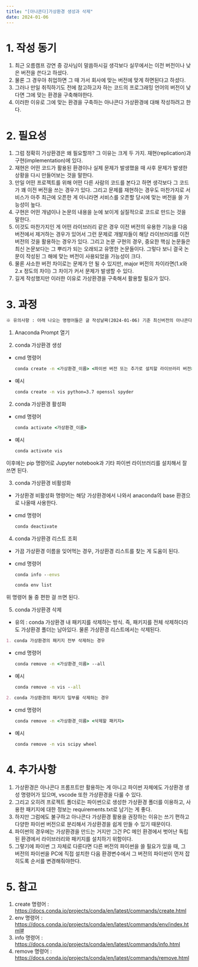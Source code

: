 ```yaml
---
title: "[아나콘다]가상환경 생성과 삭제"
date: 2024-01-06
---
```


# 1. 작성 동기
  1. 최근 오름캠프 강연 중 강사님이 말씀하시길 생각보다 실무에서는 이전 버전이나 낮은 버전을 쓴다고 하셨다. 
  2. 물론 그 경우야 취업하면 그 때 가서 회사에 맞는 버전에 맞게 하면된다고 하셨다.
  3. 그러나 만일 취직하기도 전에 참고하고자 하는 코드의 프로그래밍 언어의 버전이 낮다면 그에 맞는 환경을 구축해야한다.
  4. 이러한 이유로 그에 맞는 환경을 구축하는 아나콘다 가상환경에 대해 작성하려고 한다.

# 2. 필요성

  1. 그럼 정확히 가상환경은 왜 필요할까? 그 이유는 크게 두 가지. 재현(replication)과 구현(implementation)에 있다.
  2. 재현은 어떤 코드가 활용된 환경이나 실제 문제가 발생했을 때 사후 문제가 발생한 상황을 다시 만들어보는 것을 말한다. 
  3. 만일 어떤 프로젝트를 위해 어떤 다른 사람의 코드를 본다고 하면 생각보다 그 코드가 꽤 이전 버전을 쓰는 경우가 있다. 그리고 문제를 재현하는 경우도 마찬가지로 서비스가 아주 최근에 오픈한 게 아니라면 서비스를 오픈할 당시에 맞는 버전을 쓸 가능성이 높다. 
  4. 구현은 어떤 개념이나 논문의 내용을 눈에 보이게 실질적으로 코드로 만드는 것을 말한다. 
  5. 이것도 마찬가지인 게 어떤 라이브러리 같은 경우 이전 버전의 유용한 기능을 다음버전에서 제거하는 경우가 있어서 그런 문제로 개발자들이 해당 라이브러리를 이전 버전의 것을 활용하는 경우가 있다. 그리고 논문 구현의 경우, 중요한 핵심 논문들은 최신 논문보다는 그 뿌리가 되는 오래되고 유명한 논문들이다. 그렇다 보니 결국 논문이 작성된 그 해에 맞는 버전이 사용되었을 가능성이 크다.
  6. 물론 사소한 버전 차이로는 문제가 안 될 수 있지만, major 버전의 차이라면(1.x와 2.x 정도의 차이) 그 차이가 커서 문제가 발생할 수 있다.
  7. 길게 작성했지만 이러한 이유로 가상환경을 구축해서 활용할 필요가 있다.

# 3. 과정

```markdown
※ 유의사항 : 아래 나오는 명령어들은 글 작성날짜(2024-01-06) 기준 최신버전의 아나콘다 문서를 참고하였습니다. 버전 변경에 따라 명령어에는 다소 변화가 있을 수 있습니다.
```

  1. Anaconda Prompt 열기
  
  2. conda 가상환경 생성

  * cmd 명령어
    ```cmd
    conda create -n <가상환경_이름> <파이썬 버전 또는 추가로 설치할 라이브러리 버전>  
    ```

  * 예시 
    ```cmd
    conda create -n vis python=3.7 openssl spyder  
    ```
  
  2. conda 가상환경 활성화

  * cmd 명령어
    ```cmd
    conda activate <가상환경_이름>  
    ```

  * 예시
    ```cmd
    conda activate vis  
    ```

  이후에는 pip 명령어로 Jupyter notebook과 기타 파이썬 라이브러리를 설치해서 잘 쓰면 된다.

  3. conda 가상환경 비활성화
  - 가상환경 비활성화 명령어는 해당 가상환경에서 나와서 anaconda의 base 환경으로 나올때 사용한다.

  * cmd 명령어
    ```cmd
    conda deactivate   
    ```

  4. conda 가상환경 리스트 조회
  - 가끔 가상환경 이름을 잊어먹는 경우, 가상환경 리스트를 찾는 게 도움이 된다.
  
  * cmd 명령어
    ```cmd
    conda info --envs  
    ```

    ```cmd
    conda env list  
    ```

  위 명령어 둘 중 편한 걸 쓰면 된다.


  5. conda 가상환경 삭제
  - 유의 : conda 가상환경 내 패키지를 삭제하는 방식. 즉, 패키지를 전체 삭제하더라도 가상환경 폴더는 남아있다. 물론 가상환경 리스트에서는 삭제된다.
  
  ```markdown
  1. conda 가상환경의 패키지 전부 삭제하는 경우  
  ```

  * cmd 명령어
    ```cmd
    conda remove -n <가상환경_이름> --all
    ```

  * 예시
    ```cmd
    conda remove -n vis --all
    ```


  ```markdown
  2. conda 가상환경의 패키지 일부를 삭제하는 경우
  ```

  * cmd 명령어
    ```cmd
    conda remove -n <가상환경_이름> <삭제할 패키지>
    ```

  * 예시
    ```cmd
    conda remove -n vis scipy wheel
    ```

# 4. 추가사항
  1. 가상환경은 아나콘다 프롬프트만 활용하는 게 아니고 파이썬 자체에도 가상환경 생성 명령어가 있으며, vscode 또한 가상환경을 다룰 수 있다.
  2. 그리고 오히려 프로젝트 폴더로는 파이썬으로 생성한 가상환경 폴더를 이용하고, 사용한 패키지에 대한 정보는 requirements.txt로 남기는 게 좋다.
  3. 하지만 그럼에도 불구하고 아나콘다 가상환경 활용을 권장하는 이유는 쓰기 편하고 다양한 파이썬 버전으로 분리해서 가상환경을 쉽게 만들 수 있기 때문이다.
  4. 파이썬의 경우에는 가상환경을 만드는 거지만 그건 PC 메인 환경에서 벗어난 독립된 환경에서 라이브러리와 패키지를 설치하기 위함이다.
  5. 그렇기에 파이썬 그 자체로 다룬다면 다른 버전의 파이썬을 쓸 필요가 있을 때, 그 버전의 파이썬을 PC에 직접 설치한 다음 환경변수에서 그 버전의 파이썬이 먼저 잡히도록 순서를 변경해줘야한다.

# 5. 참고
  1. create 명령어 : https://docs.conda.io/projects/conda/en/latest/commands/create.html
  2. env 명령어 : https://docs.conda.io/projects/conda/en/latest/commands/env/index.html# 
  3. info 명령어 : https://docs.conda.io/projects/conda/en/latest/commands/info.html
  4. remove 명령어 : https://docs.conda.io/projects/conda/en/latest/commands/remove.html